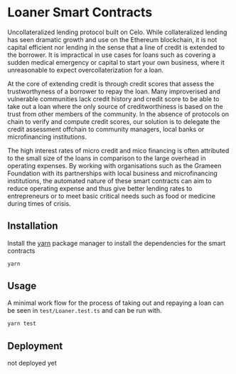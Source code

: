 # Loaner Smart Contracts

Uncollateralized lending protocol built on Celo. While collateralized lending has seen dramatic growth and use on the Ethereum blockchain, it is not capital efficient nor lending in the sense that a line of credit is extended to the borrower. It is impractical in use cases for loans such as covering a sudden medical emergency or capital to start your own business, where it unreasonable to expect overcollaterization for a loan.

At the core of extending credit is through credit scores that assess the trustworthyness of a borrower to repay the loan. Many improverised and vulnerable communities lack credit history and credit score to be able to take out a loan where the only source of creditworthiness is based on the trust from other members of the community. In the absence of protocols on chain to verify and compute credit scores, our solution is to delegate the credit assessment offchain to community managers, local banks or microfinancing institutions.

The high interest rates of micro credit and mico financing is often attributed to the small size of the loans in comparison to the large overhead in operating expenses. By working with organisations such as the Grameen Foundation with its partnerships with local business and microfinancing institutions, the automated nature of these smart contracts can aim to reduce operating expense and thus give better lending rates to entrepreneurs or to meet basic critical needs such as food or medicine during times of crisis.

## Installation

Install the [yarn](https://yarnpkg.com/) package manager to install the dependencies for the smart contracts

```bash
yarn
```

## Usage

A minimal work flow for the process of taking out and repaying a loan can be seen in `test/Loaner.test.ts` and can be run with.

```bash
yarn test
```

## Deployment

not deployed yet